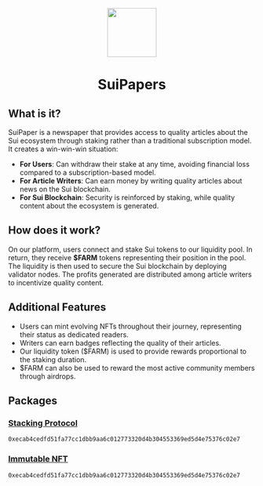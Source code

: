 <div align="center">
<img src="https://kuma-hedera.vercel.app/favicon.ico" width="100"/>
<h1 align="center" style="margin-bottom: 0">SuiPapers</h1>
</div>

## What is it?

SuiPaper is a newspaper that provides access to quality articles about the Sui ecosystem through staking rather than a traditional subscription model. It creates a win-win-win situation:

- **For Users**: Can withdraw their stake at any time, avoiding financial loss compared to a subscription-based model.
- **For Article Writers**: Can earn money by writing quality articles about news on the Sui blockchain.
- **For Sui Blockchain**: Security is reinforced by staking, while quality content about the ecosystem is generated.

## How does it work?

On our platform, users connect and stake Sui tokens to our liquidity pool. In return, they receive **$FARM** tokens representing their position in the pool. The liquidity is then used to secure the Sui blockchain by deploying validator nodes. The profits generated are distributed among article writers to incentivize quality content.

## Additional Features

- Users can mint evolving NFTs throughout their journey, representing their status as dedicated readers.
- Writers can earn badges reflecting the quality of their articles.
- Our liquidity token ($FARM) is used to provide rewards proportional to the staking duration.
- $FARM can also be used to reward the most active community members through airdrops.

## Packages
### [Stacking Protocol](https://suiscan.xyz/testnet/object/0xecab4cedfd51fa77cc1dbb9aa6c012773320d4b304553369ed5d4e75376c02e7/contracts)
```
0xecab4cedfd51fa77cc1dbb9aa6c012773320d4b304553369ed5d4e75376c02e7
```

### [Immutable NFT](https://suiscan.xyz/testnet/object/0xecab4cedfd51fa77cc1dbb9aa6c012773320d4b304553369ed5d4e75376c02e7/contracts)
```
0xecab4cedfd51fa77cc1dbb9aa6c012773320d4b304553369ed5d4e75376c02e7
```
